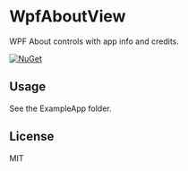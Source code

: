 # WpfAboutView

WPF About controls with app info and credits.

[![NuGet](https://img.shields.io/nuget/v/WpfAboutView.svg)](https://www.nuget.org/packages/WpfAboutView)

## Usage

See the ExampleApp folder.

## License

MIT
